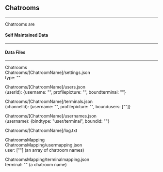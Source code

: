 ## Chatrooms

------------
Chatrooms are 

#### Self Maintained Data

-------------------------



#### Data Files

---------------
Chatrooms  
Chatrooms/[ChatroomName]/settings.json  
    type: ""  

Chatrooms/[ChatroomName]/users.json  
    (userId): {username: "", profilepicture: "", boundterminal: ""}  

Chatrooms/[ChatroomName]/terminals.json  
    (channelId): {username: "", profilepicture: "", boundusers: [""]}  

Chatrooms/[ChatroomName]/usernames.json  
    (username): {bindtype: "user/terminal", boundid: ""}  

Chatrooms/[ChatroomName]/log.txt  

ChatroomsMapping  
ChatroomsMapping/usermapping.json  
    user: [""] (an array of chatroom names)  

ChatroomsMapping/terminalmapping.json  
    terminal: "" (a chatroom name)  

